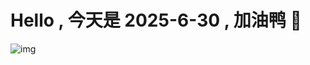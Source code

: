 
# Hello , 今天是 2025-6-30 , 加油鸭 🤭

![img](https://v1.jinrishici.com/all.svg?font-size=18&spacing=4)

